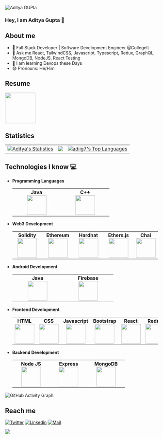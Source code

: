 
![Aditya GUPta](https://github.com/adiig7/adiig7/assets/54351909/74d35588-ef53-45fc-a493-6fa59192d8b9)

### Hey, I am Aditya Gupta 👋


## About me
- 🌱 Full Stack Developer | Software Development Engineer @CollegeIt
- 💬 Ask me React, TailwindCSS, Javascript, Typescript, Redux, GraphQL, MongoDB, NodeJS, React Testing
- 📝 I am learning Devops these Days
- 😄 Pronouns: He/Him

## Resume 
<a href="https://www.notion.so/adiig7/Hey-I-am-Aditya-468f562988414c708dc98932e2cae62f">
<img width= "100px" height="100px" src="https://upload.wikimedia.org/wikipedia/commons/4/45/Notion_app_logo.png?20200221181224" />
</a>

## Statistics

<table>
  <tr>
    <td>
       <a href="https://github.com/adiig7"><img alt="Aditya's Statistics" src="https://github-readme-stats.vercel.app/api?username=adiig7&show_icons=true&count_private=true&theme=react&hide_border=true&bg_color=1d2a3a" /></a>
    </td>
    <td>
       <a href="http://www.github.com/adiig7"><img src="https://github-readme-streak-stats.herokuapp.com/?user=adiig7&stroke=ffffff&background=1d2a3a&ring=5BCDEC&fire=5BCDEC&currStreakNum=ffffff&currStreakLabel=5BCDEC&sideNums=ffffff&sideLabels=ffffff&dates=ffffff&hide_border=true" /></a>
    </td>
    <td>
      <a href="https://github.com/adiig7"><img alt="adiig7's Top Languages" src="https://github-readme-stats.vercel.app/api/top-langs/?username=adiig7&langs_count=8&count_private=true&layout=compact&theme=react&hide_border=true&bg_color=1d2a3a"/></a>
    </td>
  </tr>
</table>



## Technologies I know :computer:
- **Programming Languages**
	<center>
		<table>
			<tbody>
				<tr>
          <td width="25%" align="center">
						<span><strong>Java</strong></span><br/>
						<img height="64px" width="64px" src="https://cdn.svgporn.com/logos/java.svg">
					</td>
					<td width="25%" align="center">
						<span><strong>C++</strong></span><br/>
						<img height="64px" width="64px" src="https://upload.wikimedia.org/wikipedia/commons/thumb/1/18/ISO_C%2B%2B_Logo.svg/1200px-ISO_C%2B%2B_Logo.svg.png">
          </td>
				</tr>
			</tbody>
		</table>
	</center>
  
 - **Web3 Development**
	<center>
		<table>
			<tbody>
				<tr>
          <td width="25%" align="center">
						<span><strong>Solidity</strong></span><br/>
						<img height="64px" width="64px" src="https://upload.wikimedia.org/wikipedia/commons/thumb/9/98/Solidity_logo.svg/579px-Solidity_logo.svg.png?20201202112837">
					</td>
					<td width="25%" align="center">
						<span><strong>Ethereum</strong></span><br/>
						<img height="64px" width="64px" src="https://upload.wikimedia.org/wikipedia/commons/thumb/0/01/Ethereum_logo_translucent.svg/1200px-Ethereum_logo_translucent.svg.png">
          </td>
					<td width="25%" align="center">
						<span><strong>Hardhat</strong></span><br/>
						<img height="64px" width="64px" src="https://seeklogo.com/images/H/hardhat-logo-888739EBB4-seeklogo.com.png">
          </td>
					<td width="25%" align="center">
						<span><strong>Ethers.js</strong></span><br/>
						<img height="64px" width="64px" src="https://seeklogo.com/images/E/ethers-logo-D5B86204D8-seeklogo.com.png">
          </td>
					<td width="25%" align="center">
						<span><strong>Chai</strong></span><br/>
						<img height="64px" width="64px" src="https://camo.githubusercontent.com/7ecbd4531436e4f20c1dba52a4fd4ac367cfcc20a2f62cfe7a10f32da306afc6/687474703a2f2f636861696a732e636f6d2f696d672f636861692d6c6f676f2e706e67">
          </td>
				</tr>
			</tbody>
		</table>
	</center>
 - **Android Development**
	<center>
		<table>
			<tbody>
				<tr>
          <td width="25%" align="center">
						<span><strong>Java</strong></span><br/>
						<img height="64px" width="64px" src="https://cdn.svgporn.com/logos/java.svg">
					</td>
						<td width="25%" align="center">
						<span><strong>Firebase</strong></span><br/>
						<img height="64px" width="64px" src="https://cdn.svgporn.com/logos/firebase.svg">
					</td>
				</tr>
			</tbody>
		</table>
	</center>
- **Frontend Development**
	<center>
		<table>
			<tbody>
				<tr>
					<td align="center">
						<span><strong>HTML</strong></span><br/>
						<img height="64px" width="64px" src="https://cdn.svgporn.com/logos/html-5.svg">
					</td>
					<td align="center">
						<span><strong>CSS</strong></span><br/>
						<img height="64px" width="64px" src="https://cdn.svgporn.com/logos/css-3.svg">
					</td>
					<td align="center">
						<span><strong>Javascript</strong></span><br/>
						<img height="64px" width="64px" src="https://cdn.svgporn.com/logos/javascript.svg">
					</td>
					<td align="center">
						<span><strong>Bootstrap</strong></span><br/>
						<img height="64px" width="64px" src="https://cdn.svgporn.com/logos/bootstrap.svg">
					</td>
					<td align="center">
						<span><strong>React</strong></span><br/>
						<img height="64px" width="64px" src="https://cdn.svgporn.com/logos/react.svg">
					</td>
					<td  align="center">
						<span><strong>Redux</strong></span><br/>
						<img height="64px" width="64px" src="https://cdn.svgporn.com/logos/redux.svg">
					</td>
				</tr>
			</tbody>
		</table>
	</center>
	
- **Backend Development**
	<center>
		<table>
			<tbody>
				<tr>
					<td width="25%" align="center">
						<span><strong>Node JS</strong></span><br/>
						<img height="64px" width="64px" src="https://cdn.svgporn.com/logos/nodejs-icon.svg">
					</td>
					<td width="25%" align="center">
						<span><strong>Express</strong></span><br/>
						<img height="64px" width="64px" src="https://cdn.svgporn.com/logos/express.svg">
					</td>
					<td width="25%" align="center">
						<span><strong>MongoDB</strong></span><br/>
						<img height="64px" width="64px" src="https://cdn.svgporn.com/logos/mongodb.svg">
					</td>
				</tr>
			</tbody>
		</table>
	</center>

![GitHub Activity Graph](https://activity-graph.herokuapp.com/graph?username=adiig7&bg_color=0000000&color=6600ff&line=ff6600&point=ffffff&hide_border=true)



## Reach me 
[![Twitter](https://img.shields.io/badge/-adiig7-black?style=flat-square&logo=twitter&logoColor=blue&link=https://www.twitter.com/adiig7/)](https://www.twitter.com/adiig7/)
[![Linkedin](https://img.shields.io/badge/-Aditya%20Gupta-blue?style=flat-square&logo=linkedin&logoColor=white&link=https://www.linkedin.com/in/aditya-gupta-056780197/)](https://www.linkedin.com/in/aditya-gupta-056780197/)
[![Mail](https://img.shields.io/badge/-19ume017@lnmiit.ac.in-gray?style=flat-square&logo=gmail&logoColor=red&link=https://www.linkedin.com/in/aditya-gupta-056780197/)](mailto:19ume017@lnmiit.ac.in)

![](https://komarev.com/ghpvc/?username=adiig7&color=orange)
